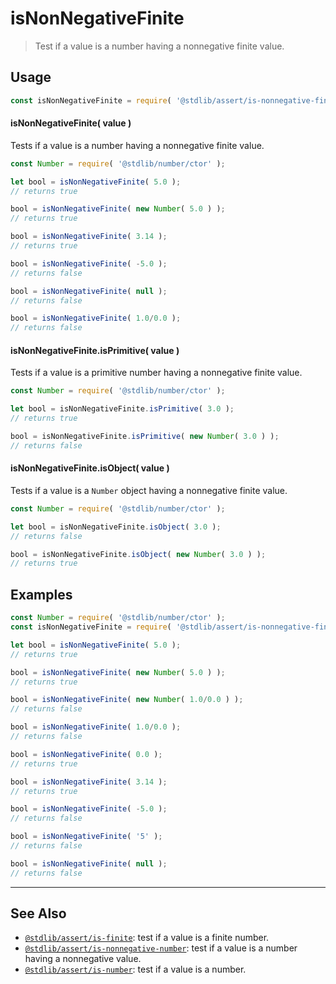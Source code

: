 <!--

@license Apache-2.0

Copyright (c) 2024 The Stdlib Authors.

Licensed under the Apache License, Version 2.0 (the "License");
you may not use this file except in compliance with the License.
You may obtain a copy of the License at

   http://www.apache.org/licenses/LICENSE-2.0

Unless required by applicable law or agreed to in writing, software
distributed under the License is distributed on an "AS IS" BASIS,
WITHOUT WARRANTIES OR CONDITIONS OF ANY KIND, either express or implied.
See the License for the specific language governing permissions and
limitations under the License.

-->

# isNonNegativeFinite

> Test if a value is a number having a nonnegative finite value.

<section class="usage">

## Usage

```javascript
const isNonNegativeFinite = require( '@stdlib/assert/is-nonnegative-finite' );
```

#### isNonNegativeFinite( value )

Tests if a value is a number having a nonnegative finite value.

<!-- eslint-disable no-new-wrappers -->

```javascript
const Number = require( '@stdlib/number/ctor' );

let bool = isNonNegativeFinite( 5.0 );
// returns true

bool = isNonNegativeFinite( new Number( 5.0 ) );
// returns true

bool = isNonNegativeFinite( 3.14 );
// returns true

bool = isNonNegativeFinite( -5.0 );
// returns false

bool = isNonNegativeFinite( null );
// returns false

bool = isNonNegativeFinite( 1.0/0.0 );
// returns false
```

#### isNonNegativeFinite.isPrimitive( value )

Tests if a value is a primitive number having a nonnegative finite value.

<!-- eslint-disable no-new-wrappers -->

```javascript
const Number = require( '@stdlib/number/ctor' );

let bool = isNonNegativeFinite.isPrimitive( 3.0 );
// returns true

bool = isNonNegativeFinite.isPrimitive( new Number( 3.0 ) );
// returns false
```

#### isNonNegativeFinite.isObject( value )

Tests if a value is a `Number` object having a nonnegative finite value.

<!-- eslint-disable no-new-wrappers -->

```javascript
const Number = require( '@stdlib/number/ctor' );

let bool = isNonNegativeFinite.isObject( 3.0 );
// returns false

bool = isNonNegativeFinite.isObject( new Number( 3.0 ) );
// returns true
```

</section>

<!-- /.usage -->

<section class="examples">

## Examples

<!-- eslint-disable no-new-wrappers -->

<!-- eslint no-undef: "error" -->

```javascript
const Number = require( '@stdlib/number/ctor' );
const isNonNegativeFinite = require( '@stdlib/assert/is-nonnegative-finite' );

let bool = isNonNegativeFinite( 5.0 );
// returns true

bool = isNonNegativeFinite( new Number( 5.0 ) );
// returns true

bool = isNonNegativeFinite( new Number( 1.0/0.0 ) );
// returns false

bool = isNonNegativeFinite( 1.0/0.0 );
// returns false

bool = isNonNegativeFinite( 0.0 );
// returns true

bool = isNonNegativeFinite( 3.14 );
// returns true

bool = isNonNegativeFinite( -5.0 );
// returns false

bool = isNonNegativeFinite( '5' );
// returns false

bool = isNonNegativeFinite( null );
// returns false
```

</section>

<!-- /.examples -->

<!-- Section for related `stdlib` packages. Do not manually edit this section, as it is automatically populated. -->

<section class="related">

* * *

## See Also

-   <span class="package-name">[`@stdlib/assert/is-finite`][@stdlib/assert/is-finite]</span><span class="delimiter">: </span><span class="description">test if a value is a finite number.</span>
-   <span class="package-name">[`@stdlib/assert/is-nonnegative-number`][@stdlib/assert/is-nonnegative-number]</span><span class="delimiter">: </span><span class="description">test if a value is a number having a nonnegative value.</span>
-   <span class="package-name">[`@stdlib/assert/is-number`][@stdlib/assert/is-number]</span><span class="delimiter">: </span><span class="description">test if a value is a number.</span>

</section>

<!-- /.related -->

<!-- Section for all links. Make sure to keep an empty line after the `section` element and another before the `/section` close. -->

<section class="links">

<!-- <related-links> -->

[@stdlib/assert/is-finite]: https://github.com/stdlib-js/stdlib/tree/develop/lib/node_modules/%40stdlib/assert/is-finite

[@stdlib/assert/is-nonnegative-number]: https://github.com/stdlib-js/stdlib/tree/develop/lib/node_modules/%40stdlib/assert/is-nonnegative-number

[@stdlib/assert/is-number]: https://github.com/stdlib-js/stdlib/tree/develop/lib/node_modules/%40stdlib/assert/is-number

<!-- </related-links> -->

</section>

<!-- /.links -->
